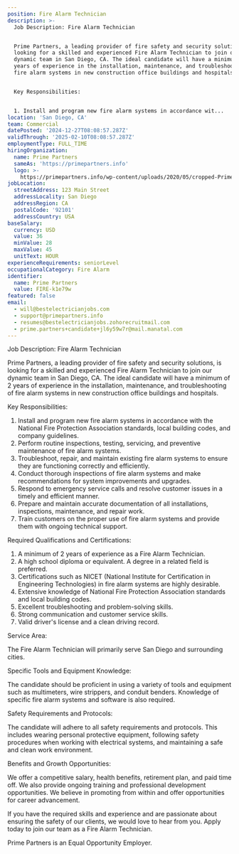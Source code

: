 ```yaml
---
position: Fire Alarm Technician
description: >-
  Job Description: Fire Alarm Technician


  Prime Partners, a leading provider of fire safety and security solutions, is
  looking for a skilled and experienced Fire Alarm Technician to join our
  dynamic team in San Diego, CA. The ideal candidate will have a minimum of 2
  years of experience in the installation, maintenance, and troubleshooting of
  fire alarm systems in new construction office buildings and hospitals.


  Key Responsibilities:


  1. Install and program new fire alarm systems in accordance wit...
location: 'San Diego, CA'
team: Commercial
datePosted: '2024-12-27T08:08:57.287Z'
validThrough: '2025-02-10T08:08:57.287Z'
employmentType: FULL_TIME
hiringOrganization:
  name: Prime Partners
  sameAs: 'https://primepartners.info'
  logo: >-
    https://primepartners.info/wp-content/uploads/2020/05/cropped-Prime-Partners-Logo-NO-BG-1-1.png
jobLocation:
  streetAddress: 123 Main Street
  addressLocality: San Diego
  addressRegion: CA
  postalCode: '92101'
  addressCountry: USA
baseSalary:
  currency: USD
  value: 36
  minValue: 28
  maxValue: 45
  unitText: HOUR
experienceRequirements: seniorLevel
occupationalCategory: Fire Alarm
identifier:
  name: Prime Partners
  value: FIRE-k1e79w
featured: false
email:
  - will@bestelectricianjobs.com
  - support@primepartners.info
  - resumes@bestelectricianjobs.zohorecruitmail.com
  - prime.partners+candidate+jl6y59w7r@mail.manatal.com
---
```




Job Description: Fire Alarm Technician

Prime Partners, a leading provider of fire safety and security solutions, is looking for a skilled and experienced Fire Alarm Technician to join our dynamic team in San Diego, CA. The ideal candidate will have a minimum of 2 years of experience in the installation, maintenance, and troubleshooting of fire alarm systems in new construction office buildings and hospitals.

Key Responsibilities:

1. Install and program new fire alarm systems in accordance with the National Fire Protection Association standards, local building codes, and company guidelines.
2. Perform routine inspections, testing, servicing, and preventive maintenance of fire alarm systems.
3. Troubleshoot, repair, and maintain existing fire alarm systems to ensure they are functioning correctly and efficiently.
4. Conduct thorough inspections of fire alarm systems and make recommendations for system improvements and upgrades.
5. Respond to emergency service calls and resolve customer issues in a timely and efficient manner.
6. Prepare and maintain accurate documentation of all installations, inspections, maintenance, and repair work.
7. Train customers on the proper use of fire alarm systems and provide them with ongoing technical support.

Required Qualifications and Certifications:

1. A minimum of 2 years of experience as a Fire Alarm Technician.
2. A high school diploma or equivalent. A degree in a related field is preferred.
3. Certifications such as NICET (National Institute for Certification in Engineering Technologies) in fire alarm systems are highly desirable.
4. Extensive knowledge of National Fire Protection Association standards and local building codes.
5. Excellent troubleshooting and problem-solving skills.
6. Strong communication and customer service skills.
7. Valid driver's license and a clean driving record.

Service Area:

The Fire Alarm Technician will primarily serve San Diego and surrounding cities.

Specific Tools and Equipment Knowledge:

The candidate should be proficient in using a variety of tools and equipment such as multimeters, wire strippers, and conduit benders. Knowledge of specific fire alarm systems and software is also required.

Safety Requirements and Protocols:

The candidate will adhere to all safety requirements and protocols. This includes wearing personal protective equipment, following safety procedures when working with electrical systems, and maintaining a safe and clean work environment.

Benefits and Growth Opportunities:

We offer a competitive salary, health benefits, retirement plan, and paid time off. We also provide ongoing training and professional development opportunities. We believe in promoting from within and offer opportunities for career advancement.

If you have the required skills and experience and are passionate about ensuring the safety of our clients, we would love to hear from you. Apply today to join our team as a Fire Alarm Technician.

Prime Partners is an Equal Opportunity Employer.
